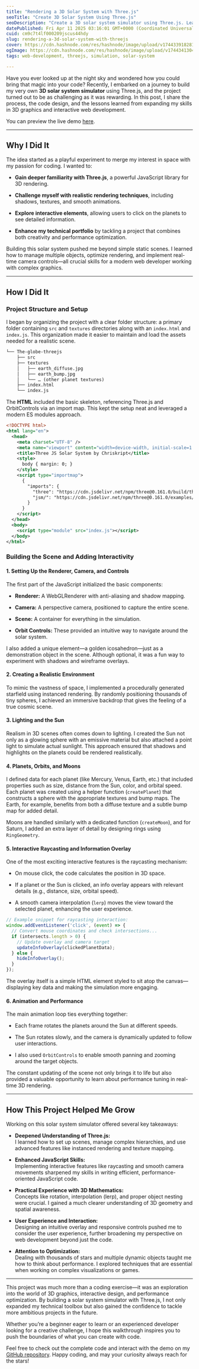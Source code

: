 ```yaml
---
title: "Rendering a 3D Solar System with Three.js"
seoTitle: "Create 3D Solar System Using Three.js"
seoDescription: "Create a 3D solar system simulator using Three.js. Learn about rendering, lighting, interactivity, and optimizing performance in web development"
datePublished: Fri Apr 11 2025 03:16:01 GMT+0000 (Coordinated Universal Time)
cuid: cm9c7t4lf000209jscus44hdy
slug: rendering-a-3d-solar-system-with-threejs
cover: https://cdn.hashnode.com/res/hashnode/image/upload/v1744339182813/5a1e757a-8385-4398-a394-7611f5b38657.jpeg
ogImage: https://cdn.hashnode.com/res/hashnode/image/upload/v1744341304069/892a4cc2-d7f4-4a3d-a936-2ac8f86ee79b.png
tags: web-development, threejs, simulation, solar-system

---
```


Have you ever looked up at the night sky and wondered how you could bring that magic into your code? Recently, I embarked on a journey to build my very own **3D solar system simulator** using Three.js, and the project turned out to be as challenging as it was rewarding. In this post, I share the process, the code design, and the lessons learned from expanding my skills in 3D graphics and interactive web development.

You can preview the live demo [here](https://chriskript.github.io/threejs-solar-system/).

---

## Why I Did It

The idea started as a playful experiment to merge my interest in space with my passion for coding. I wanted to:

* **Gain deeper familiarity with Three.js**, a powerful JavaScript library for 3D rendering.
    
* **Challenge myself with realistic rendering techniques**, including shadows, textures, and smooth animations.
    
* **Explore interactive elements**, allowing users to click on the planets to see detailed information.
    
* **Enhance my technical portfolio** by tackling a project that combines both creativity and performance optimization.
    

Building this solar system pushed me beyond simple static scenes. I learned how to manage multiple objects, optimize rendering, and implement real-time camera controls—all crucial skills for a modern web developer working with complex graphics.

---

## How I Did It

### Project Structure and Setup

I began by organizing the project with a clear folder structure: a primary folder containing `src` and `textures` directories along with an `index.html` and `index.js`. This organization made it easier to maintain and load the assets needed for a realistic scene.

```markdown
└── The-globe-threejs
    ├── src
    ├── textures
    │   ├── earth_diffuse.jpg
    │   ├── earth_bump.jpg
    │   └── … (other planet textures)
    ├── index.html
    └── index.js
```

The **HTML** included the basic skeleton, referencing Three.js and OrbitControls via an import map. This kept the setup neat and leveraged a modern ES modules approach.

```xml
<!DOCTYPE html>
<html lang="en">
  <head>
    <meta charset="UTF-8" />
    <meta name="viewport" content="width=device-width, initial-scale=1.0" />
    <title>Three JS Solar System by Chriskript</title>
    <style>
      body { margin: 0; }
    </style>
    <script type="importmap">
      {
        "imports": {
          "three": "https://cdn.jsdelivr.net/npm/three@0.161.0/build/three.module.js",
          "jsm/": "https://cdn.jsdelivr.net/npm/three@0.161.0/examples/jsm/"
        }
      }
    </script>
  </head>
  <body>
    <script type="module" src="index.js"></script>
  </body>
</html>
```

### Building the Scene and Adding Interactivity

#### 1\. **Setting Up the Renderer, Camera, and Controls**

The first part of the JavaScript initialized the basic components:

* **Renderer:** A WebGLRenderer with anti-aliasing and shadow mapping.
    
* **Camera:** A perspective camera, positioned to capture the entire scene.
    
* **Scene:** A container for everything in the simulation.
    
* **Orbit Controls:** These provided an intuitive way to navigate around the solar system.
    

I also added a unique element—a golden icosahedron—just as a demonstration object in the scene. Although optional, it was a fun way to experiment with shadows and wireframe overlays.

#### 2\. **Creating a Realistic Environment**

To mimic the vastness of space, I implemented a procedurally generated starfield using instanced rendering. By randomly positioning thousands of tiny spheres, I achieved an immersive backdrop that gives the feeling of a true cosmic scene.

#### 3\. **Lighting and the Sun**

Realism in 3D scenes often comes down to lighting. I created the Sun not only as a glowing sphere with an emissive material but also attached a point light to simulate actual sunlight. This approach ensured that shadows and highlights on the planets could be rendered realistically.

#### 4\. **Planets, Orbits, and Moons**

I defined data for each planet (like Mercury, Venus, Earth, etc.) that included properties such as size, distance from the Sun, color, and orbital speed. Each planet was created using a helper function (`createPlanet`) that constructs a sphere with the appropriate textures and bump maps. The Earth, for example, benefits from both a diffuse texture and a subtle bump map for added detail.

Moons are handled similarly with a dedicated function (`createMoon`), and for Saturn, I added an extra layer of detail by designing rings using `RingGeometry`.

#### 5\. **Interactive Raycasting and Information Overlay**

One of the most exciting interactive features is the raycasting mechanism:

* On mouse click, the code calculates the position in 3D space.
    
* If a planet or the Sun is clicked, an info overlay appears with relevant details (e.g., distance, size, orbital speed).
    
* A smooth camera interpolation (`lerp`) moves the view toward the selected planet, enhancing the user experience.
    

```javascript
// Example snippet for raycasting interaction:
window.addEventListener('click', (event) => {
  // Convert mouse coordinates and check intersections...
  if (intersects.length > 0) {
    // Update overlay and camera target
    updateInfoOverlay(clickedPlanetData);
  } else {
    hideInfoOverlay();
  }
});
```

The overlay itself is a simple HTML element styled to sit atop the canvas—displaying key data and making the simulation more engaging.

#### 6\. **Animation and Performance**

The main animation loop ties everything together:

* Each frame rotates the planets around the Sun at different speeds.
    
* The Sun rotates slowly, and the camera is dynamically updated to follow user interactions.
    
* I also used `OrbitControls` to enable smooth panning and zooming around the target objects.
    

The constant updating of the scene not only brings it to life but also provided a valuable opportunity to learn about performance tuning in real-time 3D rendering.

---

## How This Project Helped Me Grow

Working on this solar system simulator offered several key takeaways:

* **Deepened Understanding of Three.js:**  
    I learned how to set up scenes, manage complex hierarchies, and use advanced features like instanced rendering and texture mapping.
    
* **Enhanced JavaScript Skills:**  
    Implementing interactive features like raycasting and smooth camera movements sharpened my skills in writing efficient, performance-oriented JavaScript code.
    
* **Practical Experience with 3D Mathematics:**  
    Concepts like rotation, interpolation (lerp), and proper object nesting were crucial. I gained a much clearer understanding of 3D geometry and spatial awareness.
    
* **User Experience and Interaction:**  
    Designing an intuitive overlay and responsive controls pushed me to consider the user experience, further broadening my perspective on web development beyond just the code.
    
* **Attention to Optimization:**  
    Dealing with thousands of stars and multiple dynamic objects taught me how to think about performance. I explored techniques that are essential when working on complex visualizations or games.
    

---

This project was much more than a coding exercise—it was an exploration into the world of 3D graphics, interactive design, and performance optimization. By building a solar system simulator with Three.js, I not only expanded my technical toolbox but also gained the confidence to tackle more ambitious projects in the future.

Whether you’re a beginner eager to learn or an experienced developer looking for a creative challenge, I hope this walkthrough inspires you to push the boundaries of what you can create with code.

Feel free to check out the complete code and interact with the demo on my [GitHub repository](https://github.com/chriskript/threejs-solar-system). Happy coding, and may your curiosity always reach for the stars!